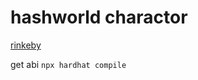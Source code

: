 # hashworld charactor

[rinkeby](https://rinkeby.etherscan.io/address/0xE1f2ce44DA3686362f79CBC942bF876609755A6d)

get abi `npx hardhat compile`
